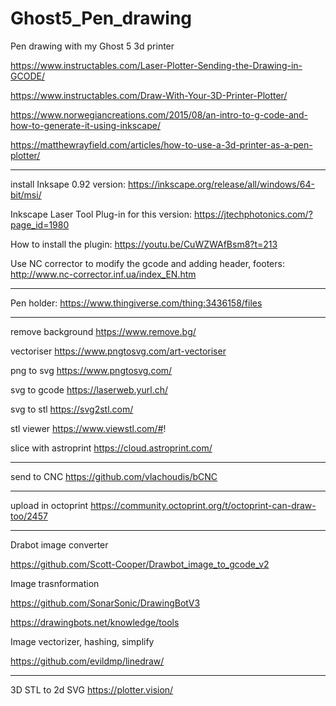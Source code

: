 # Ghost5_Pen_drawing
Pen drawing with my Ghost 5 3d printer

https://www.instructables.com/Laser-Plotter-Sending-the-Drawing-in-GCODE/

https://www.instructables.com/Draw-With-Your-3D-Printer-Plotter/

https://www.norwegiancreations.com/2015/08/an-intro-to-g-code-and-how-to-generate-it-using-inkscape/

https://matthewrayfield.com/articles/how-to-use-a-3d-printer-as-a-pen-plotter/
****
install Inksape 0.92 version:
https://inkscape.org/release/all/windows/64-bit/msi/

Inkscape Laser Tool Plug-in for this version:
https://jtechphotonics.com/?page_id=1980

How to install the plugin:
https://youtu.be/CuWZWAfBsm8?t=213

Use NC corrector to modify the gcode and adding header, footers:
http://www.nc-corrector.inf.ua/index_EN.htm
****

Pen holder:
https://www.thingiverse.com/thing:3436158/files
****
remove background
https://www.remove.bg/

vectoriser
https://www.pngtosvg.com/art-vectoriser

png to svg 
https://www.pngtosvg.com/

svg to gcode
https://laserweb.yurl.ch/

svg to stl
https://svg2stl.com/

stl viewer
https://www.viewstl.com/#!

slice with astroprint
https://cloud.astroprint.com/
****
send to CNC
https://github.com/vlachoudis/bCNC

****
upload in octoprint
https://community.octoprint.org/t/octoprint-can-draw-too/2457
****

Drabot image converter

https://github.com/Scott-Cooper/Drawbot_image_to_gcode_v2

Image trasnformation

https://github.com/SonarSonic/DrawingBotV3

https://drawingbots.net/knowledge/tools

Image vectorizer, hashing, simplify

https://github.com/evildmp/linedraw/
****

3D STL to 2d SVG
https://plotter.vision/
